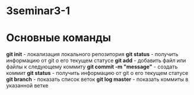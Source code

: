 # 3seminar3-1
# Основные команды
**git init** - локализация локального репозитория
**git status** - получить информацию от git о его текущем статусе 
**git add** - добавить файл или файлы к следующему коммиту 
**git commit -m "message"** - создать коммит
**git status** - получить информацию от git о его текущем статусе 
**git branch** - показать список веток 
**git log master** - показать коммиты в указанной ветке